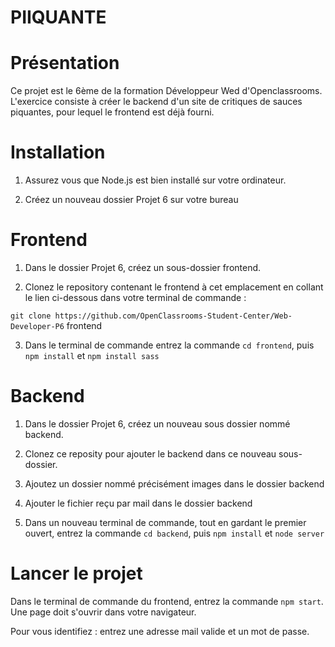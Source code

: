 # PIIQUANTE #

# Présentation #

Ce projet est le 6ème de la formation Développeur Wed d'Openclassrooms. 
L'exercice consiste à créer le backend d'un site de critiques de sauces piquantes, pour lequel le frontend est déjà fourni. 

# Installation #

1) Assurez vous que Node.js est bien installé sur votre ordinateur.

2) Créez un nouveau dossier Projet 6 sur votre bureau

# Frontend #

1) Dans le dossier Projet 6, créez un sous-dossier frontend. 

2) Clonez le repository contenant le frontend à cet emplacement en collant le lien ci-dessous dans votre terminal de commande : 

`git clone https://github.com/OpenClassrooms-Student-Center/Web-Developer-P6` frontend

3) Dans le terminal de commande entrez la commande `cd frontend`, puis `npm install` et `npm install sass`

# Backend #

1) Dans le dossier Projet 6, créez un nouveau sous dossier nommé backend. 

2) Clonez ce reposity pour ajouter le backend dans ce nouveau sous-dossier.

3) Ajoutez un dossier nommé précisément images dans le dossier backend

4) Ajouter le fichier reçu par mail dans le dossier backend

5) Dans un nouveau terminal de commande, tout en gardant le premier ouvert, entrez la commande `cd backend`, puis `npm install` et `node server`

# Lancer le projet #

Dans le terminal de commande du frontend, entrez la commande `npm start`. 
Une page doit s'ouvrir dans votre navigateur. 

Pour vous identifiez : entrez une adresse mail valide et un mot de passe.
